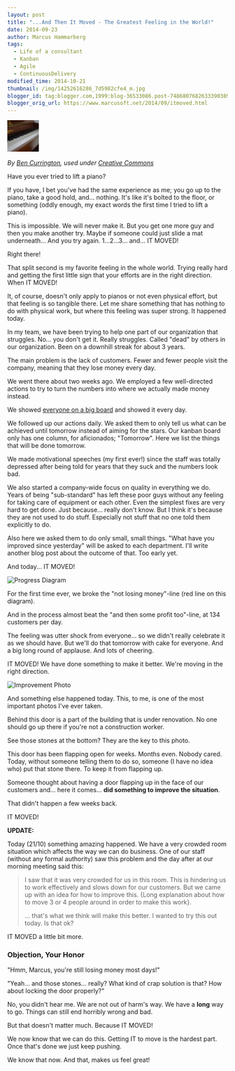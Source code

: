 ```yaml
---
layout: post
title: "...And Then It Moved - The Greatest Feeling in the World!"
date: 2014-09-23
author: Marcus Hammarberg
tags:
  - Life of a consultant
  - Kanban
  - Agile
  - ContinuousDelivery
modified_time: 2014-10-21
thumbnail: /img/14252616286_7d5982cfe4_m.jpg
blogger_id: tag:blogger.com,1999:blog-36533086.post-7486807682633390389
blogger_orig_url: https://www.marcusoft.net/2014/09/itmoved.html
---
```


![Piano Moving](/img/14252616286_7d5982cfe4_m.jpg)

*By [Ben Currington](https://www.flickr.com/photos/baconisavegetable/), used under [Creative Commons](https://creativecommons.org/licenses/by-sa/2.0/)*

Have you ever tried to lift a piano?

If you have, I bet you've had the same experience as me; you go up to the piano, take a good hold, and... nothing. It's like it's bolted to the floor, or something (oddly enough, my exact words the first time I tried to lift a piano).

This is impossible. We will never make it. But you get one more guy and then you make another try. Maybe if someone could just slide a mat underneath... And you try again. 1...2...3... and... IT MOVED!

Right there!

That split second is my favorite feeling in the whole world. Trying really hard and getting the first little sign that your efforts are in the right direction. When IT MOVED!

It, of course, doesn't only apply to pianos or not even physical effort, but that feeling is so tangible there. Let me share something that has nothing to do with physical work, but where this feeling was super strong. It happened today.

In my team, we have been trying to help one part of our organization that struggles. No... you don't get it. Really struggles. Called "dead" by others in our organization. Been on a downhill streak for about 3 years.

The main problem is the lack of customers. Fewer and fewer people visit the company, meaning that they lose money every day.

We went there about two weeks ago. We employed a few well-directed actions to try to turn the numbers into where we actually made money instead.

We showed [everyone on a big board](https://www.marcusoft.net/2014/09/ifyoubuildit.html) and showed it every day.

We followed up our actions daily. We asked them to only tell us what can be achieved until tomorrow instead of aiming for the stars. Our kanban board only has one column, for aficionados; "Tomorrow". Here we list the things that will be done tomorrow.

We made motivational speeches (my first ever!) since the staff was totally depressed after being told for years that they suck and the numbers look bad.

We also started a company-wide focus on quality in everything we do. Years of being "sub-standard" has left these poor guys without any feeling for taking care of equipment or each other. Even the simplest fixes are very hard to get done. Just because... really don't know. But I think it's because they are not used to do stuff. Especially not stuff that no one told them explicitly to do.

Also here we asked them to do only small, small things. "What have you improved since yesterday" will be asked to each department. I'll write another blog post about the outcome of that. Too early yet.

And today... IT MOVED!

![Progress Diagram](/img/Screen%2BShot%2B2014-09-23%2Bat%2B15.13.27%2B.png)

For the first time ever, we broke the "not losing money"-line (red line on this diagram).

And in the process almost beat the "and then some profit too"-line, at 134 customers per day.

The feeling was utter shock from everyone... so we didn't really celebrate it as we should have. But we'll do that tomorrow with cake for everyone. And a big long round of applause. And lots of cheering.

IT MOVED! We have done something to make it better. We're moving in the right direction.

![Improvement Photo](/img/2014-09-23%2B14.16.52.jpg)

And something else happened today. This, to me, is one of the most important photos I've ever taken.

Behind this door is a part of the building that is under renovation. No one should go up there if you're not a construction worker.

See those stones at the bottom? They are the key to this photo.

This door has been flapping open for weeks. Months even. Nobody cared. Today, without someone telling them to do so, someone (I have no idea who) put that stone there. To keep it from flapping up.

Someone thought about having a door flapping up in the face of our customers and... here it comes... **did something to improve the situation**.

That didn't happen a few weeks back.

IT MOVED!

**UPDATE:**

Today (21/10) something amazing happened. We have a very crowded room situation which affects the way we can do business. One of our staff (without any formal authority) saw this problem and the day after at our morning meeting said this:

> I saw that it was very crowded for us in this room. This is hindering us to work effectively and slows down for our customers. But we came up with an idea for how to improve this. {Long explanation about how to move 3 or 4 people around in order to make this work}.
>
> ... that's what we think will make this better. I wanted to try this out today. Is that ok?

IT MOVED a little bit more.

### Objection, Your Honor

"Hmm, Marcus, you're still losing money most days!"

"Yeah... and those stones... really? What kind of crap solution is that? How about locking the door properly?"

No, you didn't hear me. We are not out of harm's way. We have a **long** way to go. Things can still end horribly wrong and bad.

But that doesn't matter much. Because IT MOVED!

We now know that we can do this. Getting IT to move is the hardest part. Once that's done we just keep pushing.

We know that now. And that, makes us feel great!
